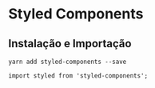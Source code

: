# Styled Components

## Instalação e Importação

```
yarn add styled-components --save
```

```
import styled from 'styled-components';
```